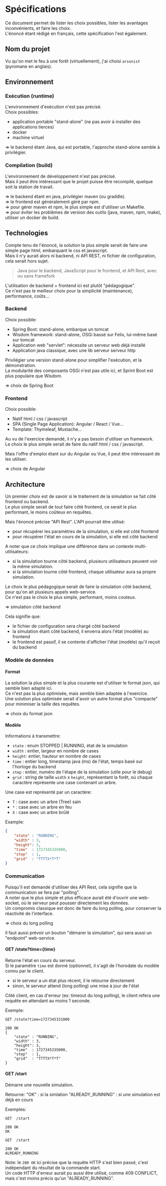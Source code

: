 # Spécifications

Ce document permet de lister les choix possibles, lister les avantages inconvénients, et faire les choix.  
L'énoncé étant rédigé en français, cette spécification l'est également.


## Nom du projet

Vu qu'on met le feu à une forêt (virtuellement), j'ai choisi `arsonist` (pyromane en anglais).


## Environnement

### Exécution (runtime)

L'environnement d'exécution n'est pas précisé.  
Choix possibles:
- application portable "stand-alone" (ne pas avoir à installer des applications tierces)
- docker
- machine virtuel

=> le backend étant Java, qui est portable, l'approche stand-alone semble à privilégier.


### Compilation (build)

L'environnement de développement n'est pas précisé.  
Mais il peut être intéressant que le projet puisse être recompilé, quelque soit la station de travail.

=> le backend étant en java, privilégier maven (ou graddle).  
=> le frontend est généralement géré par npm.  
=> pour gérer maven et npm, le plus simple est d'utiliser un Makefile.  
=> pour éviter les problèmes de version des outils (java, maven, npm, make), utiliser un docker de build.


## Technologies

Compte tenu de l'énoncé, la solution la plus simple serait de faire une simple page html, embarquant le css et javascript.  
Mais il n'y aurait alors ni backend, ni API REST, ni fichier de configuration, cela serait hors sujet.  
> Java pour le backend, JavaScript pour le frontend, et API Rest, avec ou sans framefork

L'utilisation de backend + frontend ici est plutôt "pédagogique".  
Ce n'est pas le meilleur choix pour la simplicité (maintenance), performance, coûts...


### Backend

Choix possible:
- Spring Boot: stand-alone, embarque un tomcat
- Wisdom framework: stand-alone, OSGi bassé sur Felix, lui-même basé sur tomcat
- Application web "servlet": nécessite un serveur web déjà installé
- Application java classique, avec une lib serveur serveur http

Privilégier une version stand-alone pour simplifier l'exécution, et la démonstration.  
La modularité des composants OSGi n'est pas utile ici, et Sprint Boot est plus populaire que Wisdom.

=> choix de Spring Boot


### Frontend

Choix possible:
- Natif html / css / javascript
- SPA (Single Page Application): Angular / React / Vue...
- Template: Thymeleaf, Mustache...

Au vu de l'exercice demandé, il n'y a pas besoin d'utiliser un framework.  
Le choix le plus simple serait de faire du natif html / css / javascript.

Mais l'offre d'emploi étant sur du Angular ou Vue, il peut être intéressant de les utiliser.

=> choix de Angular


## Architecture

Un premier choix est de savoir si le traitement de la simulation se fait côté frontend ou backend.  
Le plus simple serait de tout faire côté frontend, ce serait le plus performant, le moins coûteux en requêtes.

Mais l'énoncé précise "API Rest".
L'API pourrait être utilisé:
- pour récupérer les paramètres de la simulation, si elle est côté frontend
- pour récupérer l'état en cours de la simulation, si elle est côté backend

A noter que ce choix implique une différence dans un contexte multi-utilisateurs:
- si la simulation tourne côté backend, plusieurs utilisateurs peuvent voir la même simulation.
- si la simulation tourne côté frontend, chaque utilisateur aura sa propre simulation.

Le choix le plus pédagogique serait de faire la simulation côté backend, pour qu'on ait plusieurs appels web-service.  
Ce n'est pas le choix le plus simple, performant, moins couteux.

=> simulation côté backend


Cela signifie que:
- le fichier de configuration sera chargé côté backend
- la simulation étant côté backend, il enverra alors l'état (modèle) au frontend
- le frontend est passif, il se contente d'afficher l'état (modèle) qu'il reçoit du backend


### Modèle de données

#### Format

La solution la plus simple et la plus courante est d'utiliser le format json, qui semble bien adapté ici.  
Ce n'est pas la plus optimisée, mais semble bien adaptée à l'exercice.  
Une solution plus optimisée serait d'avoir un autre format plus "compacte" pour minimiser la taille des requêtes.

=> choix du format json


#### Modèle

Informations à transmettre:
- `state` : enum STOPPED | RUNNING, état de la simulation
- `width` : entier, largeur en nombre de cases
- `height`: entier, hauteur en nombre de cases
- `time`  : entier long, timestamp java (ms) de l'état, temps basé sur l'horloge du backend
- `step`  : entier, numéro de l'étape de la simulation (utile pour le debug)
- `grid`  : string de taille `width` x `height`, représentant la forêt, où chaque caractère représente une case contenant un arbre.

Une case est représenté par un caractère:
- `T` : case avec un arbre (Tree) sain
- `*` : case avec un arbre en feu
- `X` : case avec un arbre brûlé

Example:
```json
{
    "state" : "RUNNING",
    "width" : 3,
    "height": 3,
    "time"  : 1727345335000,
    "step"  : 1,
    "grid"  : "TTTTX*T*T"
}
```

### Communication

Puisqu'il est demandé d'utiliser des API Rest, cela signifie que la communication se fera par "polling".  
A noter que le plus simple et plus efficace aurait été d'ouvrir une web-socket, où le serveur peut pousser directement les données.  
Un compromis classique est donc de faire du long polling, pour conserver la réactivité de l'interface.

=> choix du long polling

Il faut aussi prévoir un bouton "démarer la simulation", qui sera aussi un "endpoint" web-service.


#### GET /state?time={time}

Returne l'état en cours du serveur.  
Si le paramètre `time` est donné (optionnel), il s'agit de l'horodate du modèle connu par le client.
- si le serveur a un état plus récent, il le retourne directement
- sinon, le serveur attend (long polling) une mise à jour de l'état

Côté client, en cas d'erreur (ex: timeout du long polling), le client refera une requête en attendant au moins 1 seconde.

Exemple:
```
GET /state?time=1727345331000

200 OK
{
    "state" : "RUNNING",
    "width" : 3,
    "height": 3,
    "time"  : 1727345335000,
    "step"  : 1,
    "grid"  : "TTTTX*T*T"
}
```


#### GET /start

Démarre une nouvelle simulation.

Retourne:
"OK" : si la simlation
"ALREADY_RUNNING" : si une simulation est déjà en cours

Exemples:
```
GET  /start

200 OK
OK
```

```
GET  /start

200 OK
ALREADY_RUNNING
```

Note: le `200 OK` ici précise que la requête HTTP s'est bien passé, c'est indépendant du résultat de la commande start.  
Un code HTTP d'erreur aurait pu aussi être utilisé, comme 409 CONFLICT, mais c'est moins précis qu'un "ALREADY_RUNNING".
